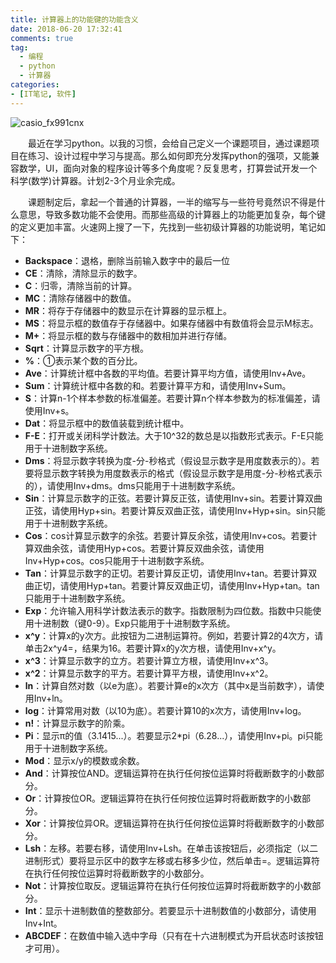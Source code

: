 ```yaml
---
title: 计算器上的功能键的功能含义
date: 2018-06-20 17:32:41
comments: true
tag: 
  - 编程
  - python
  - 计算器
categories:
- [IT笔记, 软件]
---
```


![casio_fx991cnx](https://oss.xknife.net/casio_fx991cnx.jpg)

　　最近在学习python。以我的习惯，会给自己定义一个课题项目，通过课题项目在练习、设计过程中学习与提高。那么如何即充分发挥python的强项，又能兼容数学，UI，面向对象的程序设计等多个角度呢？反复思考，打算尝试开发一个科学(数学)计算器。计划2-3个月业余完成。

　　课题制定后，拿起一个普通的计算器，一半的缩写与一些符号竟然识不得是什么意思，导致多数功能不会使用。而那些高级的计算器上的功能更加复杂，每个键的定义更加丰富。火速网上搜了一下，先找到一些初级计算器的功能说明，笔记如下：

<ul>
<li><strong>Backspace</strong>：退格，删除当前输入数字中的最后一位</li>
<li><strong>CE</strong>：清除，清除显示的数字。</li>
<li><strong>C</strong>：归零，清除当前的计算。</li>
<li><strong>MC</strong>：清除存储器中的数值。</li>
<li><strong>MR</strong>：将存于存储器中的数显示在计算器的显示框上。</li>
<li><strong>MS</strong>：将显示框的数值存于存储器中。如果存储器中有数值将会显示M标志。</li>
<li><strong>M+</strong>：将显示框的数与存储器中的数相加并进行存储。</li>
<li><strong>Sqrt</strong>：计算显示数字的平方根。</li>
<li><strong>%</strong>：①表示某个数的百分比。</li>
<li><strong>Ave</strong>：计算统计框中各数的平均值。若要计算平均方值，请使用Inv+Ave。</li>
<li><strong>Sum</strong>：计算统计框中各数的和。若要计算平方和，请使用Inv+Sum。</li>
<li><strong>S</strong>：计算n-1个样本参数的标准偏差。若要计算n个样本参数为的标准偏差，请使用Inv+s。</li>
<li><strong>Dat</strong>：将显示框中的数值装载到统计框中。</li>
<li><strong>F-E</strong>：打开或关闭科学计数法。大于10^32的数总是以指数形式表示。F-E只能用于十进制数字系统。</li>
<li><strong>Dms</strong>：将显示数字转换为度-分-秒格式（假设显示数字是用度数表示的）。若要将显示数字转换为用度数表示的格式（假设显示数字是用度-分-秒格式表示的），请使用Inv+dms。dms只能用于十进制数字系统。</li>
<li><strong>Sin</strong>：计算显示数字的正弦。若要计算反正弦，请使用Inv+sin。若要计算双曲正弦，请使用Hyp+sin。若要计算反双曲正弦，请使用Inv+Hyp+sin。sin只能用于十进制数字系统。</li>
<li><strong>Cos</strong>：cos计算显示数字的余弦。若要计算反余弦，请使用Inv+cos。若要计算双曲余弦，请使用Hyp+cos。若要计算反双曲余弦，请使用Inv+Hyp+cos。cos只能用于十进制数字系统。</li>
<li><strong>Tan</strong>：计算显示数字的正切。若要计算反正切，请使用Inv+tan。若要计算双曲正切，请使用Hyp+tan。若要计算反双曲正切，请使用Inv+Hyp+tan。tan只能用于十进制数字系统。</li>
<li><strong>Exp</strong>：允许输入用科学计数法表示的数字。指数限制为四位数。指数中只能使用十进制数（键0-9）。Exp只能用于十进制数字系统。</li>
<li><strong>x^y</strong>：计算x的y次方。此按钮为二进制运算符。例如，若要计算2的4次方，请单击2x^y4=，结果为16。若要计算x的y次方根，请使用Inv+x^y。</li>
<li><strong>x^3</strong>：计算显示数字的立方。若要计算立方根，请使用Inv+x^3。</li>
<li><strong>x^2</strong>：计算显示数字的平方。若要计算平方根，请使用Inv+x^2。</li>
<li><strong>ln</strong>：计算自然对数（以e为底）。若要计算e的x次方（其中x是当前数字），请使用Inv+ln。</li>
<li><strong>log</strong>：计算常用对数（以10为底）。若要计算10的x次方，请使用Inv+log。</li>
<li><strong>n!</strong>：计算显示数字的阶乘。</li>
<li><strong>Pi</strong>：显示π的值（3.1415...）。若要显示2*pi（6.28...），请使用Inv+pi。pi只能用于十进制数字系统。</li>
<li><strong>Mod</strong>：显示x/y的模数或余数。</li>
<li><strong>And</strong>：计算按位AND。逻辑运算符在执行任何按位运算时将截断数字的小数部分。</li>
<li><strong>Or</strong>：计算按位OR。逻辑运算符在执行任何按位运算时将截断数字的小数部分。</li>
<li><strong>Xor</strong>：计算按位异OR。逻辑运算符在执行任何按位运算时将截断数字的小数部分。</li>
<li><strong>Lsh</strong>：左移。若要右移，请使用Inv+Lsh。在单击该按钮后，必须指定（以二进制形式）要将显示区中的数字左移或右移多少位，然后单击=。逻辑运算符在执行任何按位运算时将截断数字的小数部分。</li>
<li><strong>Not</strong>：计算按位取反。逻辑运算符在执行任何按位运算时将截断数字的小数部分。</li>
<li><strong>Int</strong>：显示十进制数值的整数部分。若要显示十进制数值的小数部分，请使用Inv+Int。</li>
<li><strong>ABCDEF</strong>：在数值中输入选中字母（只有在十六进制模式为开启状态时该按钮才可用）。</li>
</ul>